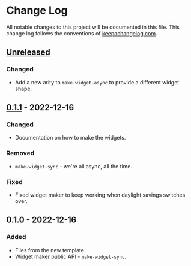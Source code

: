 # Change Log
All notable changes to this project will be documented in this file. This change log follows the conventions of [keepachangelog.com](http://keepachangelog.com/).

## [Unreleased]
### Changed
- Add a new arity to `make-widget-async` to provide a different widget shape.

## [0.1.1] - 2022-12-16
### Changed
- Documentation on how to make the widgets.

### Removed
- `make-widget-sync` - we're all async, all the time.

### Fixed
- Fixed widget maker to keep working when daylight savings switches over.

## 0.1.0 - 2022-12-16
### Added
- Files from the new template.
- Widget maker public API - `make-widget-sync`.

[Unreleased]: https://github.com/your-name/sort/compare/0.1.1...HEAD
[0.1.1]: https://github.com/your-name/sort/compare/0.1.0...0.1.1
